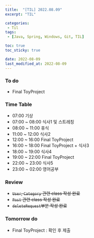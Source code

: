 ```yaml
---
title:  "[TIL] 2022.08.09"
excerpt: "TIL"

categories:
 - Til
tags:
 - [Java, Spring, Windows, Git, TIL]

toc: true
toc_sticky: true

date: 2022-08-09
last_modified_at: 2022-08-09
---
```



### To do
- Final ToyProject


### Time Table
- 07:00 기상
- 07:00 ~ 08:00 식사1 및 스트레칭
- 08:00 ~ 11:00 휴식
- 11:00 ~ 12:00 식사2 
- 12:00 ~ 16:00 Final ToyProject
- 16:00 ~ 18:00 Final ToyProject + 식사3
- 18:00 ~ 19:00 식사4
- 19:00 ~ 22:00 Final ToyProject
- 22:00 ~ 23:00 식사5
- 23:00 ~ 02:00 영어공부


### Review
- ~~`User`, `Category` 관련 class 작성 완료~~
- ~~`Post` 관련 class 작성 완료~~
- ~~`deleteRequest`부분 작성 완료~~

### Tomorrow do
- Final ToyProject : 확인 후 제출